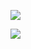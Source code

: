 
<!--## 🌐 Socials:
[![Instagram](https://img.shields.io/badge/Instagram-%23E4405F.svg?logo=Instagram&logoColor=white)](https://instagram.com/cedrickessler7) [![X](https://img.shields.io/badge/X-black.svg?logo=X&logoColor=white)](https://x.com/ceddyie) 

# 💻 Tech Experiences:
![Java](https://img.shields.io/badge/java-%23ED8B00.svg?style=for-the-badge&logo=openjdk&logoColor=white) ![JavaScript](https://img.shields.io/badge/javascript-%23323330.svg?style=for-the-badge&logo=javascript&logoColor=%23F7DF1E) ![Spring](https://img.shields.io/badge/spring-%236DB33F.svg?style=for-the-badge&logo=spring&logoColor=white) ![Angular](https://img.shields.io/badge/angular-%23DD0031.svg?style=for-the-badge&logo=angular&logoColor=white) ![Apache Kafka](https://img.shields.io/badge/Apache%20Kafka-000?style=for-the-badge&logo=apachekafka) ![Express.js](https://img.shields.io/badge/express.js-%23404d59.svg?style=for-the-badge&logo=express&logoColor=%2361DAFB) ![NPM](https://img.shields.io/badge/NPM-%23CB3837.svg?style=for-the-badge&logo=npm&logoColor=white) ![Next JS](https://img.shields.io/badge/Next-black?style=for-the-badge&logo=next.js&logoColor=white) ![NodeJS](https://img.shields.io/badge/node.js-6DA55F?style=for-the-badge&logo=node.js&logoColor=white) ![React](https://img.shields.io/badge/react-%2320232a.svg?style=for-the-badge&logo=react&logoColor=%2361DAFB) ![MariaDB](https://img.shields.io/badge/MariaDB-003545?style=for-the-badge&logo=mariadb&logoColor=white) ![APACHEKAFKA](https://img.shields.io/badge/apachekafka-231F20.svg?style=for-the-badge&logo=apachekafka&logoColor=white&color=%23231F20) ![Postman](https://img.shields.io/badge/Postman-FF6C37?style=for-the-badge&logo=postman&logoColor=white)
# 📊 GitHub Stats:-->
![](https://github-readme-stats.vercel.app/api/top-langs/?username=ceddyie&theme=dark&hide_border=false&include_all_commits=false&count_private=false&layout=compact)<br/>
<!--![](https://github-readme-stats.vercel.app/api?username=ceddyie&theme=dark&hide_border=false&include_all_commits=false&count_private=false)<br/>-->
![](https://github-readme-streak-stats.herokuapp.com/?user=ceddyie&theme=dark&hide_border=false)

<!-----
## 🏆 GitHub Trophies
![](https://github-profile-trophy.vercel.app/?username=ceddyie&theme=radical&no-frame=false&no-bg=true&margin-w=4)

<!--### 🔝 Top Contributed Repo
![](https://github-contributor-stats.vercel.app/api?username=ceddyie&limit=5&theme=dark&combine_all_yearly_contributions=true)


[![](https://visitcount.itsvg.in/api?id=ceddyie&icon=0&color=3)](https://visitcount.itsvg.in)

  ## 💰 You can help me by Donating
  [![PayPal](https://img.shields.io/badge/PayPal-00457C?style=for-the-badge&logo=paypal&logoColor=white)](https://paypal.me/cedric.kessler27@gmail.com) 

  
<!-- Proudly created with GPRM ( https://gprm.itsvg.in ) -->
